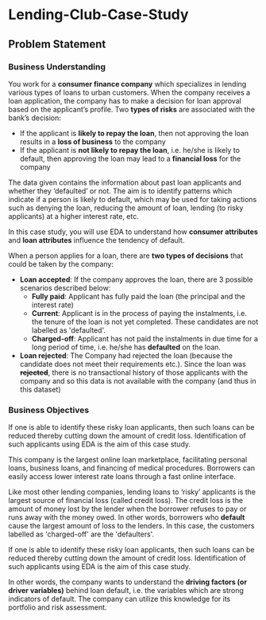 # Lending-Club-Case-Study
## Problem Statement
### Business Understanding
You work for a __consumer finance company__ which specializes in lending various types of loans to urban customers. When the company receives a loan application, the company has to make a decision for loan approval based on the applicant’s profile. Two __types of risks__ are associated with the bank’s decision:
- If the applicant is __likely to repay the loan__, then not approving the loan results in a __loss of business__ to the company
- If the applicant is __not likely to repay the loan__, i.e. he/she is likely to default, then approving the loan may lead to a __financial loss__ for the company
 
The data given contains the information about past loan applicants and whether they ‘defaulted’ or not. The aim is to identify patterns which indicate if a person is likely to default, which may be used for taking actions such as denying the loan, reducing the amount of loan, lending (to risky applicants) at a higher interest rate, etc.
 
In this case study, you will use EDA to understand how __consumer attributes__ and __loan attributes__ influence the tendency of default.

When a person applies for a loan, there are __two types of decisions__ that could be taken by the company:
- __Loan accepted__: If the company approves the loan, there are 3 possible scenarios described below:
  - __Fully paid__: Applicant has fully paid the loan (the principal and the interest rate)
  - __Current__: Applicant is in the process of paying the instalments, i.e. the tenure of the loan is not yet completed. These candidates are not labelled as 'defaulted'.
  - __Charged-off__: Applicant has not paid the instalments in due time for a long period of time, i.e. he/she has __defaulted__ on the loan.
- __Loan rejected__: The Company had rejected the loan (because the candidate does not meet their requirements etc.). Since the loan was ~~__rejected__~~, there is no transactional history of those applicants with the company and so this data is not available with the company (and thus in this dataset)

### Business Objectives
If one is able to identify these risky loan applicants, then such loans can be reduced thereby cutting down the amount of credit loss. Identification of such applicants using EDA is the aim of this case study.

This company is the largest online loan marketplace, facilitating personal loans, business loans, and financing of medical procedures. Borrowers can easily access lower interest rate loans through a fast online interface. 

Like most other lending companies, lending loans to ‘risky’ applicants is the largest source of financial loss (called credit loss). The credit loss is the amount of money lost by the lender when the borrower refuses to pay or runs away with the money owed. In other words, borrowers who __default__ cause the largest amount of loss to the lenders. In this case, the customers labelled as 'charged-off' are the 'defaulters'.

If one is able to identify these risky loan applicants, then such loans can be reduced thereby cutting down the amount of credit loss. Identification of such applicants using EDA is the aim of this case study.
 
In other words, the company wants to understand the __driving factors (or driver variables)__ behind loan default, i.e. the variables which are strong indicators of default.  The company can utilize this knowledge for its portfolio and risk assessment. 
